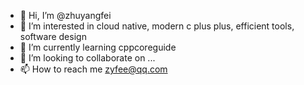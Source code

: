 - 👋 Hi, I’m @zhuyangfei
- 👀 I’m interested in cloud native, modern c plus plus, efficient tools, software design
- 🌱 I’m currently learning cppcoreguide
- 💞️ I’m looking to collaborate on ...
- 📫 How to reach me zyfee@qq.com

<!---
zhuyangfei/zhuyangfei is a ✨ special ✨ repository because its `README.md` (this file) appears on your GitHub profile.
You can click the Preview link to take a look at your changes.
--->
